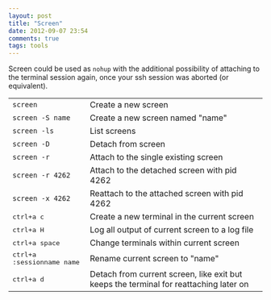 ```yaml
---
layout: post
title: "Screen"
date: 2012-09-07 23:54
comments: true
tags: tools
---
```


Screen could be used as `nohup` with the additional possibility of attaching to the terminal session again, once your ssh session was aborted (or equivalent).

<table>
<tr><td><code>screen</code></td><td>Create a new screen</td></tr>
<tr><td><code>screen -S name</code></td><td>Create a new screen named "name"</td></tr>
<tr><td><code>screen -ls</code></td><td>List screens</td></tr>
<tr><td><code>screen -D</code></td><td>Detach from screen</td></tr>
<tr><td><code>screen -r</code></td><td>Attach to the single existing screen</td></tr>
<tr><td><code>screen -r 4262</code></td><td>Attach to the detached screen with pid 4262</td></tr>
<tr><td><code>screen -x 4262</code></td><td>Reattach to the attached screen with pid 4262</td></tr>
<tr><td><kbd>ctrl+a c</kbd></td><td>Create a new terminal in the current screen</td></tr>
<tr><td><kbd>ctrl+a H</kbd></td><td>Log all output of current screen to a log file</td></tr>
<tr><td><kbd>ctrl+a space</kbd></td><td>Change terminals within current screen</td></tr>
<tr><td><kbd>ctrl+a :sessionname name</kbd></td><td>Rename current screen to "name"</td></tr>
<tr><td><kbd>ctrl+a d</kbd></td><td>Detach from current screen, like exit but keeps the terminal for reattaching later on</td></tr>
</table>
